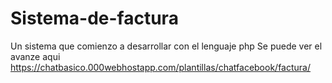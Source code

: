 # Sistema-de-factura
Un sistema que comienzo a desarrollar con el lenguaje php
Se puede ver el avanze aqui
https://chatbasico.000webhostapp.com/plantillas/chatfacebook/factura/
